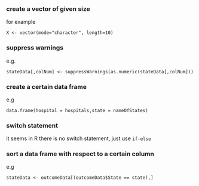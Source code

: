 ### create a vector of given size
for example
```
X <- vector(mode="character", length=10)
```

### suppress warnings
e.g.
```
stateData[,colNum] <- suppressWarnings(as.numeric(stateData[,colNum]))
```  
### create a certain data frame
e.g
```
data.frame(hospital = hospitals,state = nameOfStates)
```

### switch statement
it seems in R there is no switch statement, just use `if-else`

### sort a data frame with respect to a certain column
e.g
```
stateData <- outcomeData[(outcomeData$State == state),]
```